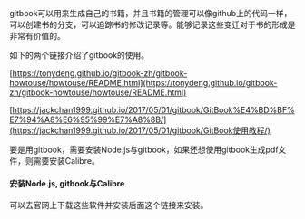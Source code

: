 gitbook可以用来生成自己的书籍，并且书籍的管理可以像github上的代码一样，可以创建书的分支，可以追踪书的修改记录等。能够记录这些变迁对于书的形成是非常有价值的。

如下的两个链接介绍了gitbook的使用。

[https://tonydeng.github.io/gitbook-zh/gitbook-howtouse/howtouse/README.html](https://tonydeng.github.io/gitbook-zh/gitbook-howtouse/howtouse/README.html)

[https://jackchan1999.github.io/2017/05/01/gitbook/GitBook%E4%BD%BF%E7%94%A8%E6%95%99%E7%A8%8B/](https://jackchan1999.github.io/2017/05/01/gitbook/GitBook使用教程/)

要是用gitbook，需要安装Node.js与gitbook，如果还想使用gitbook生成pdf文件，则需要安装Calibre。

#### 安装Node.js, gitbook与Calibre

可以去官网上下载这些软件并安装后面这个链接来安装。


